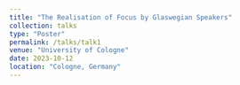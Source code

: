 ```yaml
---
title: "The Realisation of Focus by Glaswegian Speakers"
collection: talks
type: "Poster"
permalink: /talks/talk1
venue: "University of Cologne"
date: 2023-10-12
location: "Cologne, Germany"
---
```


